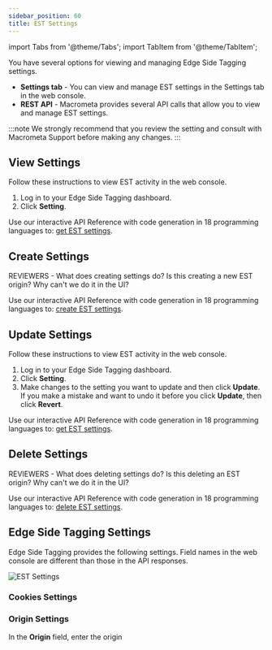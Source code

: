 ```yaml
---
sidebar_position: 60
title: EST Settings
---
```


import Tabs from '@theme/Tabs';
import TabItem from '@theme/TabItem';

You have several options for viewing and managing Edge Side Tagging settings.

- **Settings tab** - You can view and manage EST settings in the Settings tab in the web console.
- **REST API** - Macrometa provides several API calls that allow you to view and manage EST settings.

:::note
We strongly recommend that you review the setting and consult with Macrometa Support before making any changes.
:::

## View Settings

<Tabs groupId="operating-systems">
<TabItem value="console" label="Web Console">

Follow these instructions to view EST activity in the web console.

1. Log in to your Edge Side Tagging dashboard.
2. Click **Setting**.

</TabItem>
<TabItem value="api" label="REST API">

Use our interactive API Reference with code generation in 18 programming languages to: [get EST settings](http://localhost:3000/docs/apiEst#/paths/api-est-v1-settings/get).

</TabItem>
</Tabs>

## Create Settings

REVIEWERS - What does creating settings do? Is this creating a new EST origin? Why can't we do it in the UI?

Use our interactive API Reference with code generation in 18 programming languages to: [create EST settings](http://localhost:3000/docs/apiEst#/paths/api-est-v1-settings/post).

## Update Settings

<Tabs groupId="operating-systems">
<TabItem value="console" label="Web Console">

Follow these instructions to view EST activity in the web console.

1. Log in to your Edge Side Tagging dashboard.
2. Click **Setting**.
3. Make changes to the setting you want to update and then click **Update**. If you make a mistake and want to undo it before you click **Update**, then click **Revert**.

</TabItem>
<TabItem value="api" label="REST API">

Use our interactive API Reference with code generation in 18 programming languages to: [get EST settings](http://localhost:3000/docs/apiEst#/paths/api-est-v1-settings/patch).

</TabItem>
</Tabs>

## Delete Settings

REVIEWERS - What does deleting settings do? Is this deleting an EST origin? Why can't we do it in the UI?

Use our interactive API Reference with code generation in 18 programming languages to: [delete EST settings](http://localhost:3000/docs/apiEst#/paths/api-est-v1-settings/delete).

## Edge Side Tagging Settings

Edge Side Tagging provides the following settings. Field names in the web console are different than those in the API responses.

![EST Settings](/img/photoniq/est/est-settings.png)

### Cookies Settings


### Origin Settings

In the **Origin** field, enter the origin 
